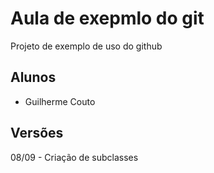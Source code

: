 # Aula de exepmlo do git

Projeto de exemplo de uso do github

## Alunos

* Guilherme Couto

## Versões

08/09 - Criação de subclasses